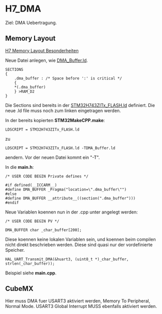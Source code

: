 # H7_DMA

Ziel: DMA Uebertragung.

## Memory Layout
[H7 Memory Layout Besonderheiten](https://community.st.com/s/article/FAQ-DMA-is-not-working-on-STM32H7-devices)

Neue Datei anlegen, wie [DMA_Buffer.ld](DMA_Buffer.ld).

```
SECTIONS
{
    .dma_buffer : /* Space before ':' is critical */
    {
    *(.dma_buffer)
    } >RAM_D2
}
```

Die Sections sind bereits in der [STM32H743ZITx_FLASH.ld](STM32H743ZITx_FLASH.ld) definiert.
Die neue .ld file muss noch zum linken eingetragen werden.

In der bereits kopierten **STM32MakeCPP.make**:
```
LDSCRIPT = STM32H743ZITx_FLASH.ld
```
zu
```
LDSCRIPT = STM32H743ZITx_FLASH.ld -TDMA_Buffer.ld 
```
aendern. Vor der neuen Datei kommt ein "-T".

In die **main.h**:
```
/* USER CODE BEGIN Private defines */

#if defined(__ICCARM__)
#define DMA_BUFFER _Pragma("location=\".dma_buffer\"")
#else
#define DMA_BUFFER __attribute__((section(".dma_buffer")))
#endif
```

Neue Variablen koennen nun in der .cpp unter  angelegt werden:

```
/* USER CODE BEGIN PV */

DMA_BUFFER char _char_buffer[200];
```
Diese koennen keine lokalen Variablen sein, und koennen beim compilen nicht direkt beschrieben werden. Diese sind quasi nur der vordefinierte Speicher.

```
HAL_UART_Transmit_DMA(&huart3, (uint8_t *)_char_buffer, strlen(_char_buffer));
```
Beispiel siehe **main.cpp**.

## CubeMX

Hier muss DMA fuer USART3 aktiviert werden, Memory To Peripheral, Normal Mode. USART3 Global Interrupt MUSS ebenfalls aktiviert werden.